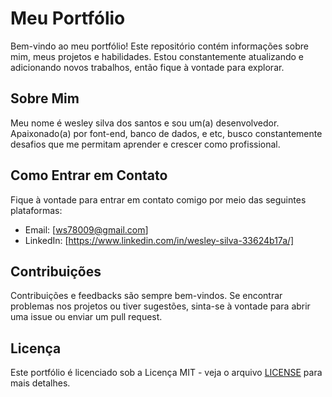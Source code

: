 # Meu Portfólio

Bem-vindo ao meu portfólio! Este repositório contém informações sobre mim, meus projetos e habilidades. Estou constantemente atualizando e adicionando novos trabalhos, então fique à vontade para explorar.

## Sobre Mim

Meu nome é wesley silva dos santos e sou um(a) desenvolvedor. Apaixonado(a) por font-end, banco de dados, e etc, busco constantemente desafios que me permitam aprender e crescer como profissional.


## Como Entrar em Contato

Fique à vontade para entrar em contato comigo por meio das seguintes plataformas:

- Email: [ws78009@gmail.com]
- LinkedIn: [https://www.linkedin.com/in/wesley-silva-33624b17a/]


## Contribuições

Contribuições e feedbacks são sempre bem-vindos. Se encontrar problemas nos projetos ou tiver sugestões, sinta-se à vontade para abrir uma issue ou enviar um pull request.

## Licença

Este portfólio é licenciado sob a Licença MIT - veja o arquivo [LICENSE](LICENSE) para mais detalhes.
